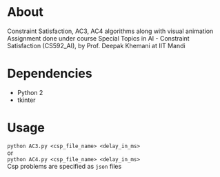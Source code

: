 # About
Constraint Satisfaction, AC3, AC4 algorithms along with visual animation  
Assignment done under course Special Topics in AI - Constraint Satisfaction (CS592_AI), by Prof. Deepak Khemani at IIT Mandi  

# Dependencies  
- Python 2  
- tkinter  

# Usage  
`python AC3.py <csp_file_name> <delay_in_ms>`  
or  
`python AC4.py <csp_file_name> <delay_in_ms>`  
Csp problems are specified as `json` files
